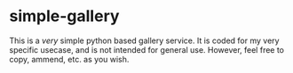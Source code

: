 # simple-gallery

This is a *very* simple python based gallery service. It is coded for my very specific usecase, and is not intended for general use. However, feel free to copy, ammend, etc. as you wish.
